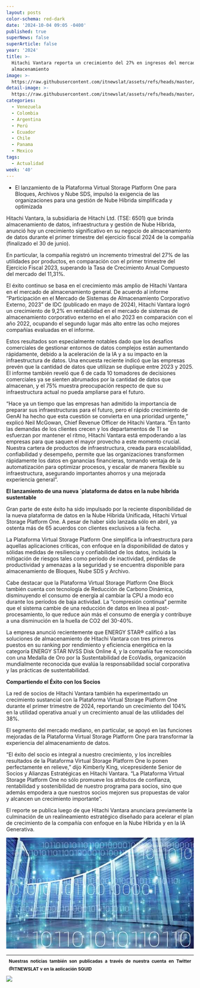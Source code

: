 ```yaml
---
layout: posts
color-schema: red-dark
date: '2024-10-04 09:05 -0400'
published: true
superNews: false
superArticle: false
year: '2024'
title: >-
  Hitachi Vantara reporta un crecimiento del 27% en ingresos del mercado de
  almacenamiento 
image: >-
  https://raw.githubusercontent.com/itnewslat/assets/refs/heads/master/img/540x320/Almacenamiento-datos-p.jpg
detail-image: >-
  https://raw.githubusercontent.com/itnewslat/assets/refs/heads/master/img/1024x680/Almacenamiento-datos-g.jpg
categories:
  - Venezuela
  - Colombia
  - Argentina
  - Perú
  - Ecuador
  - Chile
  - Panama
  - Mexico
tags:
  - Actualidad
week: '40'
---
```

- El lanzamiento de la Plataforma Virtual Storage Platform One para Bloques, Archivos y Nube SDS, impulsó la exigencia de las organizaciones para una gestión de Nube Híbrida simplificada y optimizada

Hitachi Vantara, la subsidiaria de Hitachi Ltd. (TSE: 6501) que brinda almacenamiento de datos, infraestructura y gestión de Nube Híbrida, anunció hoy un crecimiento significativo en su negocio de almacenamiento de datos durante el primer trimestre del ejercicio fiscal 2024 de la compañía (finalizado el 30 de junio). 

En particular, la compañía registró un incremento trimestral del 27% de las utilidades por productos, en comparación con el primer trimestre del Ejercicio Fiscal 2023, superando la Tasa de Crecimiento Anual Compuesto del mercado del 11,31%.

El éxito continuo se basa en el crecimiento más amplio de Hitachi Vantara en el mercado de almacenamiento general. De acuerdo al informe “Participación en el Mercado de Sistemas de Almacenamiento Corporativo Externo, 2023” de IDC (publicado en mayo de 2024), Hitachi Vantara logró un crecimiento de 9,2% en rentabilidad en el mercado de sistemas de almacenamiento corporativo externo en el año 2023 en comparación con el año 2022, ocupando el segundo lugar más alto entre las ocho mejores compañías evaluadas en el informe.

Estos resultados son especialmente notables dado que los desafíos comerciales de gestionar entornos de datos complejos están aumentando rápidamente, debido a la aceleración de la IA y a su impacto en la infraestructura de datos. Una encuesta reciente indicó que las empresas prevén que la cantidad de  datos que utilizan se duplique  entre 2023 y 2025. El informe también reveló que 6 de cada 10 tomadores de decisiones comerciales ya se sienten abrumados por la cantidad de datos que almacenan, y el 75% muestra preocupación respecto de que su infraestructura actual no pueda ampliarse para el futuro. 

“Hace ya un tiempo que las empresas han admitido la importancia de preparar sus infraestructuras para el futuro, pero el rápido crecimiento de GenAI ha hecho que esta cuestión se convierta en una prioridad urgente,” explicó Neil McGowan, Chief Revenue Officer de Hitachi Vantara. “En tanto las demandas de los clientes crecen y los departamentos de TI se esfuerzan por mantener el ritmo, Hitachi Vantara está empoderando a las empresas para que saquen el mayor provecho a este momento crucial. Nuestra cartera de productos de infraestructura, creada para escalabilidad, confiabilidad y desempeño, permite que las organizaciones transformen rápidamente los datos en ganancias financieras, tomando ventaja de la automatización para optimizar procesos, y escalar de manera flexible su infraestructura, asegurando importantes ahorros y una mejorada experiencia general”. 

**El lanzamiento de una nueva ´plataforma de datos en la nube híbrida sustentable**

Gran parte de este éxito ha sido impulsado por la reciente disponibilidad de la nueva plataforma de datos en la Nube Híbrida Unificada, Hitachi Virtual Storage Platform One. A pesar de haber sido lanzada sólo en abril, ya ostenta más de 65 acuerdos con clientes exclusivos a la fecha. 

La Plataforma Virtual Storage Platform One simplifica la infraestructura para aquellas aplicaciones críticas, con enfoque en la disponibilidad de datos y sólidas medidas de resiliencia y confiabilidad de los datos, incluida la mitigación de riesgos tales como período de inactividad, pérdidas de productividad y amenazas a la seguridad y se encuentra disponible para almacenamiento de Bloques, Nube SDS y Archivo. 

Cabe destacar que la Plataforma Virtual Storage Platform One Block también cuenta con tecnología de Reducción de Carbono Dinámica, disminuyendo el consumo de energía al cambiar la CPU a modo eco durante los períodos de baja actividad. La “compresión continua” permite que el sistema cambie de una reducción de datos en línea al post-procesamiento, lo que reduce aún más el consumo de energía y contribuye a una disminución en la huella de CO2 del 30-40%. 

La empresa anunció recientemente  que ENERGY STAR® calificó a las soluciones de almacenamiento de Hitachi Vantara con tres primeros puestos en su ranking por rendimiento y eficiencia energética en la categoría ENERGY STAR NVSS Disk Online 4, y la compañía fue reconocida con una Medalla de Oro por la Sustentabilidad de EcoVadis, organización mundialmente reconocida que evalúa la responsabilidad social corporativa y las prácticas de sustentabilidad. 

**Compartiendo el Éxito con los Socios**

La red de socios de Hitachi Vantara también ha experimentado un crecimiento sustancial con la Plataforma Virtual Storage Platform One durante el primer trimestre de 2024, reportando un crecimiento del 104% en la utilidad operativa anual y un crecimiento anual de las utilidades del 38%. 

El segmento del mercado mediano, en particular, se apoyó en las funciones mejoradas de la Plataforma Virtual Storage Platform One para transformar la experiencia del almacenamiento de datos.

“El éxito del socio es integral a nuestro crecimiento, y los increíbles resultados de la Plataforma Virtual Storage Platform One lo ponen perfectamente en relieve,” dijo Kimberly King, vicepresidente Senior de Socios y Alianzas Estratégicas en Hitachi Vantara. “La Plataforma Virtual Storage Platform One no sólo promueve los atributos de confianza, rentabilidad y sostenibilidad de nuestro programa para socios, sino que además empodera a que nuestros socios mejoren sus propuestas de valor y alcancen un crecimiento importante”. 

El reporte se publica luego de que Hitachi Vantara anunciara previamente la culminación de un realineamiento estratégico diseñado para acelerar el plan de crecimiento de la compañía con enfoque en la Nube Híbrida y en la IA Generativa. 

![](https://raw.githubusercontent.com/itnewslat/assets/refs/heads/master/img/540x320/Almacenamiento-datos-p.jpg)

<table style="height: 42px;" width="569">
<tbody>
<tr>
<td style="text-align: justify;"><sub><strong>Nuestras noticias también son publicadas a través de nuestra cuenta en Twitter <a href="https://twitter.com/itnewslat?lang=es">@ITNEWSLAT</a> y en la aplicación <a href="https://squidapp.co/en/">SQUID</a></strong></sub></td>
</tr>
</tbody>
</table>

<img src="https://tracker.metricool.com/c3po.jpg?hash=56f88a41e39ab42c063cc51676587a04"/>